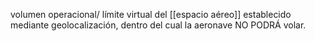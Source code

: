volumen operacional/ límite virtual del [[espacio aéreo]] establecido mediante geolocalización, dentro del cual la aeronave NO PODRÁ volar.
